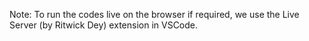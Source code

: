Note: To run the codes live on the browser if required, we use the Live Server (by Ritwick Dey) extension in VSCode.